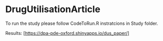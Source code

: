 # DrugUtilisationArticle

To run the study please follow CodeToRun.R instratcions in Study folder.

Results: [https://dpa-pde-oxford.shinyapps.io/dus_paper/]
